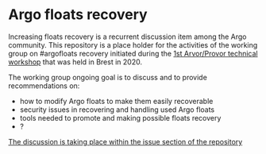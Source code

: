 # Argo floats recovery

Increasing floats recovery is a recurrent discussion item among the Argo community. This repository is a place holder for the activities of the working group on #argofloats recovery initiated during the [1st Arvor/Provor technical workshop](https://euroargodev.github.io/techworkshop/) that was held in Brest in 2020.

The working group ongoing goal is to discuss and to provide recommendations on:
- how to modify Argo floats to make them easily recoverable
- security issues in recovering and handling used Argo floats
- tools needed to promote and making possible floats recovery
- ?

[The discussion is taking place within the issue section of the repository](https://github.com/euroargodev/recovery/issues)

